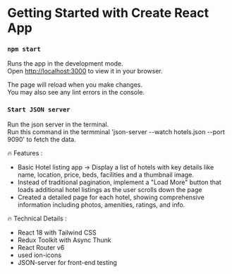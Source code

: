 # Getting Started with Create React App

### `npm start`

Runs the app in the development mode.\
Open [http://localhost:3000](http://localhost:3000) to view it in your browser.

The page will reload when you make changes.\
You may also see any lint errors in the console.

### `Start JSON server`
Run the json server in the terminal.\
Run this command in the termminal 'json-server --watch hotels.json --port 9090' to fetch the data.

🔥 Features :

- Basic Hotel listing app -> Display a list of hotels with key details like name, location, price, beds, facilities and a thumbnail image.
- Instead of traditional pagination, implement a "Load More" button that loads additional hotel listings as the user scrolls down the page
- Created a detailed page for each hotel, showing comprehensive information including photos, amenities, ratings, and info.

🔥 Technical Details :

- React 18 with Tailwind CSS
- Redux Toolkit with Async Thunk
- React Router v6
- used ion-icons
- JSON-server for front-end testing
  
